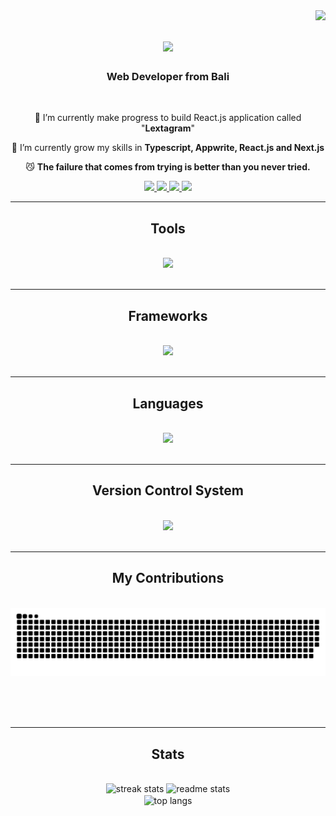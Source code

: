 <img align="right" src="https://visitor-badge.laobi.icu/badge?page_id=lexyerresta.lexyerresta" />

<h1 align="center">
    <img src="https://readme-typing-svg.herokuapp.com/?font=Righteous&size=35&center=true&vCenter=true&width=500&height=70&duration=4000&lines=Welcome+to+my+profile!+👋;+I'm+Lexy+Erresta;" />
</h1>

<h3 align="center">Web Developer from Bali</h3>

<br/>

<div align="center">
 
🚀 I’m currently make progress to build React.js application called "**Lextagram**"
 
🎢 I’m currently grow my skills in **Typescript, Appwrite, React.js and Next.js**

😼 **The failure that comes from trying is better than you never tried.**

 </div>

<div align="center"> 
  <a href="https://linkedin.com/in/lexyerresta">
    <img src="https://img.shields.io/badge/LinkedIn-0077B5?style=for-the-badge&logo=linkedin&logoColor=white" />
  </a>
  <a href="https://stackoverflow.com/users/21850134/lexy-erresta">
    <img src="https://img.shields.io/badge/StackOverFlow-cd7024?style=for-the-badge&logo=stackoverflow&logoColor=white" />
  </a>
  <a href="mailto:errestlegends@gmail.com">
    <img src="https://img.shields.io/badge/Gmail-FFFFFF?style=for-the-badge&logo=gmail&logoColor=red" />
  </a>
  <a href="https://lexanimelist.vercel.app/">
     <img src="https://img.shields.io/badge/LexAnimeList-FFC639?style=for-the-badge&logo=vercel&logoColor=black" />
  </a>
</div>

<hr/>
 
<h2 align="center">Tools</h2>
<br/>
<div align="center">
    <img src="https://skillicons.dev/icons?i=vite,vercel,nodejs,prisma,vscode,appwrite,stackoverflow,discord,codepen,mysql,figma" />
</div>

<br/>
<hr/>

<h2 align="center">Frameworks</h2>
<br/>
<div align="center">
    <img src="https://skillicons.dev/icons?i=nextjs,react,tailwind,laravel,bootstrap" />
</div>

<br/>
<hr/>

<h2 align="center">Languages</h2>
<br/>
<div align="center">
    <img src="https://skillicons.dev/icons?i=typescript,javascript,php,css,html" />
</div>

<br/>
<hr/>

<h2 align="center">Version Control System</h2>
<br/>
<div align="center">
    <img src="https://skillicons.dev/icons?i=github,git" />
</div>

<br/>
<hr/>

<div align="center">
  <h2>My Contributions</h2>
  <br>
  <img alt="snake eating my contributions" src="https://raw.githubusercontent.com/lexyerresta/lexyerresta/output/github-contribution-grid-snake.svg" />
  
  <br/><br/><br/>
</div>

<hr/>

<h2 align="center">Stats</h2>
<br>
<div align=center>
  <img width=390 src="https://streak-stats.demolab.com/?user=lexyerresta&count_private=true&theme=react&border_radius=10" alt="streak stats"/>
  <img width=390 src="https://github-readme-stats.vercel.app/api?username=lexyerresta&count_private=true&show_icons=true&theme=react&rank_icon=github&border_radius=10" alt="readme stats" />
  <br/>
  <img width=325 align="center" src="https://github-readme-stats.vercel.app/api/top-langs/?username=lexyerresta&hide=HTML&langs_count=8&layout=compact&theme=react&border_radius=10&size_weight=0.5&count_weight=0.5&exclude_repo=github-readme-stats" alt="top langs" />
</div>

<br/><br/>

